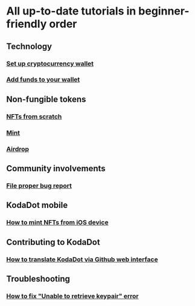 # All up-to-date tutorials in beginner-friendly order

## Technology

### [Set up cryptocurrency wallet](tutorials/how-to-create-wallet.md)

### [Add funds to your wallet](/tutorials/how-to-top-up-wallet.md)

## Non-fungible tokens

### [NFTs from scratch](how-to-make-nft.md)

### [Mint](/tutorials/how_to_mint.md)

### [Airdrop](/tutorials/how-to-airdrop.md)

## Community involvements

### [File proper bug report](/tutorials/how-to-bug-report.md)

## KodaDot mobile

### [How to mint NFTs from iOS device](/tutorials/how-to-kodadot-phone-ios.md)

## Contributing to KodaDot

### [How to translate KodaDot via Github web interface](/tutorials/language-translations.md)

## Troubleshooting

### [How to fix "Unable to retrieve keypair" error](/tutorials/how-to-fix-error-keypair.md)


